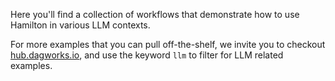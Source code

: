 Here you'll find a collection of workflows that demonstrate how to use Hamilton
in various LLM contexts.

For more examples that you can pull off-the-shelf, we invite you to checkout [hub.dagworks.io](https://hub.dagworks.io),
and use the keyword `llm` to filter for LLM related examples.
